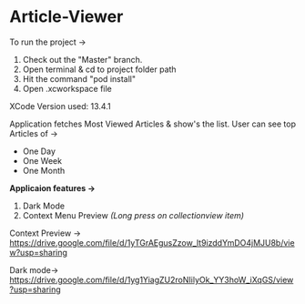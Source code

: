 # Article-Viewer

To run the project -> 
1. Check out the "Master" branch.
2. Open terminal & cd to project folder path
3. Hit the command "pod install"
4. Open .xcworkspace file

XCode Version used: 13.4.1

Application fetches Most Viewed Articles & show's the list.
User can see top Articles of -> 
* One Day
* One Week
* One Month

**Applicaion features ->**
1. Dark Mode
2. Context Menu Preview _(Long press on collectionview item)_

Context Preview -> https://drive.google.com/file/d/1yTGrAEgusZzow_lt9izddYmDO4jMJU8b/view?usp=sharing

Dark mode-> https://drive.google.com/file/d/1yg1YiagZU2roNIilyOk_YY3hoW_iXqGS/view?usp=sharing
